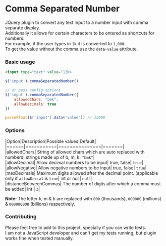 # Comma Separated Number
JQuery plugin to convert any text input to a number input with comma separate display.         
Additionally it allows for certain characters to be entered as shortcuts for numbers.           
For example, if the user types in `1k` it is converted to `1,000`.           
To get the value without the comma use the `data-value` attribute.                  

### Basic usage
```html
<input type="text" value="12k>
```
```javascript
$('input').commaSeparatedNumber()

// or pass config options
$('input').commaSeparatedNumber({
	allowedChars: "bmk",
	allowDecimals: true
})

parseFloat($('input').data('value')) // 12000
```
### Options

|Option|Description|Possible values|Default|                   
|======|===========|===============|=======|                    
|allowedChars| String of allowed chars which are auto replaced with numbers| strings made up of b, m, k| `"bmk"`|              
|allowDecimal| Allow decimal numbers to be input| true, false| `true`|          
|allowNegative| Allow negative numbers to be input| true, false| `true`|          
|maxDecimals| Maximum digits allowed after the decimal point. (applicable only if `allowDecial` is `true`| int or null| `null`|          
|distanceBetweenCommas| The number of digits after which a comma must be added| int | `3`|          

**Note:** The letter k, m & b are replaced with `000` (thousands), `000000` (millions) & `000000000` (billions) respectively.                 


### Contributing

Please feel free to add to this project, specially if you can write tests.      
I am not a JavaScript developer and can't get my tests running, but plugin works fine when tested manually.